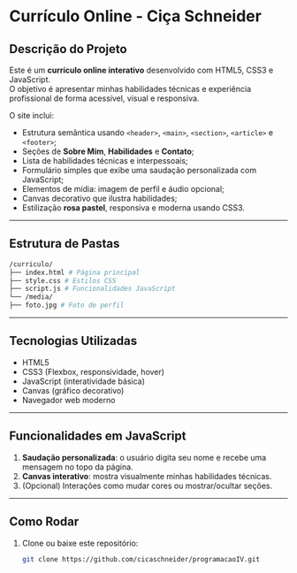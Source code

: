 # Currículo Online - Ciça Schneider

## Descrição do Projeto
Este é um **currículo online interativo** desenvolvido com HTML5, CSS3 e JavaScript.  
O objetivo é apresentar minhas habilidades técnicas e experiência profissional de forma acessível, visual e responsiva.

O site inclui:
- Estrutura semântica usando `<header>`, `<main>`, `<section>`, `<article>` e `<footer>`;
- Seções de **Sobre Mim**, **Habilidades** e **Contato**;
- Lista de habilidades técnicas e interpessoais;
- Formulário simples que exibe uma saudação personalizada com JavaScript;
- Elementos de mídia: imagem de perfil e áudio opcional;
- Canvas decorativo que ilustra habilidades;
- Estilização **rosa pastel**, responsiva e moderna usando CSS3.

---

## Estrutura de Pastas

```bash
/curriculo/
├── index.html # Página principal
├── style.css # Estilos CSS
├── script.js # Funcionalidades JavaScript
└── /media/
├── foto.jpg # Foto de perfil
```
---

## Tecnologias Utilizadas
- HTML5
- CSS3 (Flexbox, responsividade, hover)
- JavaScript (interatividade básica)
- Canvas (gráfico decorativo)
- Navegador web moderno

---

## Funcionalidades em JavaScript
1. **Saudação personalizada**: o usuário digita seu nome e recebe uma mensagem no topo da página.
2. **Canvas interativo**: mostra visualmente minhas habilidades técnicas.
3. (Opcional) Interações como mudar cores ou mostrar/ocultar seções.

---

## Como Rodar
1. Clone ou baixe este repositório:
   ```bash
   git clone https://github.com/cicaschneider/programacaoIV.git
